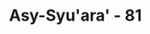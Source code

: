 ---
title: "Asy-Syu'ara' - 81"
no: 81
arabic_no: ٨١
ayah: وَالَّذِيْ يُمِيْتُنِيْ ثُمَّ يُحْيِيْنِ ۙ 
translation: "dan Yang akan mematikan aku, kemudian akan menghidupkan aku (kembali),"
tafsir: "Ayat ini menegaskan bahwa Allah yang mematikan manusia, kemudian Dia pula yang menghidupkan dan membangkitkan kembali. Tidak seorang pun yang berhak dan sanggup berbuat itu, kecuali Dia sendiri. Dimaksudkan dengan menghidupkan dalam ayat ini adalah membangkitkan kembali sesudah mati. Antara datangnya kematian dan kehidupan baru ditandai dengan waktu yang lama dan tidak bisa diketahui oleh manusia ketentuan datangnya. Kalau dipersoalkan, mati juga kadang-kadang akibat perbuatan manusia itu sendiri, sedang dalam ayat ini Allah menegaskan Dia sendirilah yang mematikan manusia, maka bagaimana kita membedakan mati yang dinisbahkan kepada Allah dan sakit yang disebabkan oleh manusia? Mati adalah suatu ketetapan yang pasti berlaku bagi semua orang tanpa kecuali, sedangkan sakit khusus menimpa seseorang. Artinya belum tentu semua orang menderita suatu macam penyakit, masing-masing mereka menderita penyakit yang berbeda pula. Sering pula orang mati secara mendadak, tanpa didahului oleh sakit. Jelaslah mati itu umum sifatnya, sebaliknya sakit khusus menimpa diri seseorang."
---